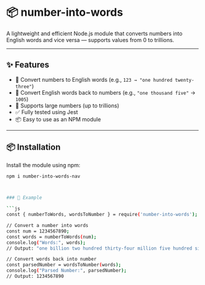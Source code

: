 # 📦 number-into-words

A lightweight and efficient Node.js module that converts numbers into English words and vice versa — supports values from 0 to trillions.

---

## ✨ Features

- 🔁 Convert numbers to English words (e.g., `123 → "one hundred twenty-three"`)
- 🔢 Convert English words back to numbers (e.g., `"one thousand five"` → `1005`)
- 🚀 Supports large numbers (up to trillions)
- ✅ Fully tested using Jest
- 📦 Easy to use as an NPM module

---

## 📦 Installation

Install the module using npm:

```bash
npm i number-into-words-nav



### 🧾 Example

```js
const { numberToWords, wordsToNumber } = require('number-into-words');

// Convert a number into words
const num = 1234567890;
const words = numberToWords(num);
console.log("Words:", words);
// Output: "one billion two hundred thirty-four million five hundred sixty-seven thousand eight hundred ninety"

// Convert words back into number
const parsedNumber = wordsToNumber(words);
console.log("Parsed Number:", parsedNumber);
// Output: 1234567890
